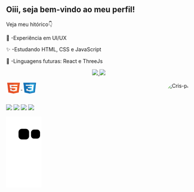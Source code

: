 ## Oiii, seja bem-vindo ao meu perfil!

Veja meu hitórico👇

💖 -Experiência em UI/UX   

✨ -Estudando HTML, CSS e JavaScript

🙌 -Linguagens futuras: React e ThreeJs

<div align="center">
  <a href="https://github.com/CtrlCris">
  <img height="180em" src="https://github-readme-stats.vercel.app/api?username=CtrlCris&show_icons=true&theme=dracula&include_all_commits=true&count_private=true"/>
  <img height="180em" src="https://github-readme-stats.vercel.app/api/top-langs/?username=CtrlCris&layout=compact&langs_count=7&theme=dracula"/>
</div>
  
  <div style="display: inline_block"><br>
  <img align="center" alt="Cris-HTML" height="30" width="40" src="https://raw.githubusercontent.com/devicons/devicon/master/icons/html5/html5-original.svg">
  <img align="center" alt="Cris-CSS" height="30" width="40" src="https://raw.githubusercontent.com/devicons/devicon/master/icons/css3/css3-original.svg">
  <img align="right" alt="Cris-pic" height="150" style="border-radius:50px;" src="https://i.chzbgr.com/full/7724588544/h2AA1B118/pandas-love-their-3ds">
</div>

  ##
  
  <div> 
   <a href="https://instagram.com/ui_anote?igshid=nuye1226xm98" target="_blank"><img src="https://img.shields.io/badge/-Instagram-%23E4405F?style=for-the-badge&logo=instagram&logoColor=white" target="_blank"></a>
  <a href="https://discordapp.com/users/CristinaLeite#6594" target="_blank"><img src="https://img.shields.io/badge/Discord-7289DA?style=for-the-badge&logo=discord&logoColor=white" target="_blank"></a> 
  <a href = "mailto:crisleite.98@gmail.com"><img src="https://img.shields.io/badge/-Gmail-%23333?style=for-the-badge&logo=gmail&logoColor=white" target="_blank"></a>
  <a href="https://www.linkedin.com/in/cristina-leite-493595166/" target="_blank"><img src="https://img.shields.io/badge/-LinkedIn-%230077B5?style=for-the-badge&logo=linkedin&logoColor=white" target="_blank"></a> 
 
  ![Snake animation](https://github.com/CtrlCris/CtrlCris/blob/output/github-contribution-grid-snake.svg)
 
</div>
